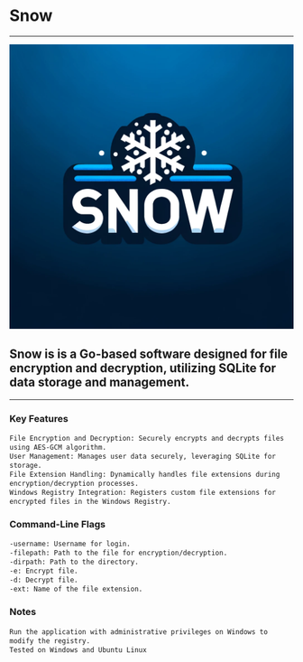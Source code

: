 # Snow
---
![](https://github.com/MattRattigan/Snow/blob/master/snow.webp)

## Snow is is a Go-based software designed for file encryption and decryption, utilizing SQLite for data storage and management. 
---

### Key Features

    File Encryption and Decryption: Securely encrypts and decrypts files using AES-GCM algorithm.
    User Management: Manages user data securely, leveraging SQLite for storage.
    File Extension Handling: Dynamically handles file extensions during encryption/decryption processes.
    Windows Registry Integration: Registers custom file extensions for encrypted files in the Windows Registry.

### Command-Line Flags

    -username: Username for login.
    -filepath: Path to the file for encryption/decryption.
    -dirpath: Path to the directory.
    -e: Encrypt file.
    -d: Decrypt file.
    -ext: Name of the file extension.

### Notes
    Run the application with administrative privileges on Windows to modify the registry.
    Tested on Windows and Ubuntu Linux

